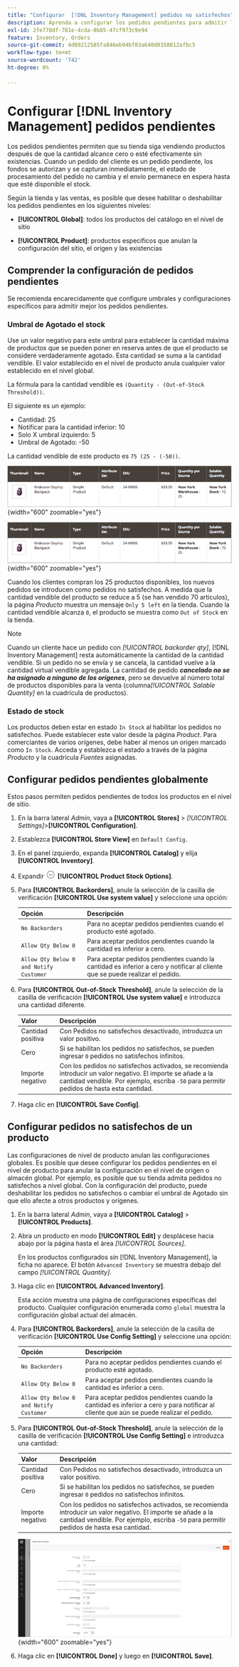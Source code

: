 ```yaml
---
title: "Configurar  [!DNL Inventory Management] pedidos no satisfechos"
description: Aprenda a configurar los pedidos pendientes para admitir la venta de productos sin existencias.
exl-id: 2fe778df-781e-4cda-8b85-47cf973c9e94
feature: Inventory, Orders
source-git-commit: 4d89212585fa846eb94bf83a640d0358812afbc5
workflow-type: tm+mt
source-wordcount: '742'
ht-degree: 0%

---
```


# Configurar [!DNL Inventory Management] pedidos pendientes

Los pedidos pendientes permiten que su tienda siga vendiendo productos después de que la cantidad alcance cero o esté efectivamente sin existencias. Cuando un pedido del cliente es un pedido pendiente, los fondos se autorizan y se capturan inmediatamente, el estado de procesamiento del pedido no cambia y el envío permanece en espera hasta que esté disponible el stock.

Según la tienda y las ventas, es posible que desee habilitar o deshabilitar los pedidos pendientes en los siguientes niveles:

- **[!UICONTROL Global]**: todos los productos del catálogo en el nivel de sitio

- **[!UICONTROL Product]**: productos específicos que anulan la configuración del sitio, el origen y las existencias

## Comprender la configuración de pedidos pendientes

Se recomienda encarecidamente que configure umbrales y configuraciones específicos para admitir mejor los pedidos pendientes.

### Umbral de Agotado el stock

Use un valor negativo para este umbral para establecer la cantidad máxima de productos que se pueden poner en reserva antes de que el producto se considere verdaderamente agotado. Esta cantidad se suma a la cantidad vendible. El valor establecido en el nivel de producto anula cualquier valor establecido en el nivel global.

La fórmula para la cantidad vendible es `(Quantity - (Out-of-Stock Threshold))`.

El siguiente es un ejemplo:

- Cantidad: 25
- Notificar para la cantidad inferior: 10
- Solo X umbral izquierdo: 5
- Umbral de Agotado: -50

La cantidad vendible de este producto es `75 (25 - (-50))`.

![Ejemplo de cantidad vendible antes de pedidos pendientes habilitados](assets/inventory-backorders-before.png){width="600" zoomable="yes"}

![Ejemplo de cantidad vendible después de habilitar los pedidos pendientes](assets/inventory-backorders-after.png){width="600" zoomable="yes"}

Cuando los clientes compran los 25 productos disponibles, los nuevos pedidos se introducen como pedidos no satisfechos. A medida que la cantidad vendible del producto se reduce a 5 (se han vendido 70 artículos), la página _Producto_ muestra un mensaje `Only 5 left` en la tienda. Cuando la cantidad vendible alcanza `0`, el producto se muestra como `Out of Stock` en la tienda.

>[!NOTE]
>
>Cuando un cliente hace un pedido con _[!UICONTROL backorder qty]_, [!DNL Inventory Management] resta automáticamente la cantidad de la cantidad vendible. Si un pedido no se envía y se cancela, la cantidad vuelve a la cantidad virtual vendible agregada. La cantidad de pedido **_cancelado no se ha asignado a ninguno de los orígenes_**, pero se devuelve al número total de productos disponibles para la venta (columna&#x200B;_[!UICONTROL Salable Quantity]_ en la cuadrícula de productos).

<!--### Notify for Quantity Below JIRA MDVA-8099 MDVA-33783

The _Notify for Quantity Below_ configuration option is configurable at the global, source, and product levels. When it is enabled, the system sends an email notification when the product quantity reaches a level at or below the configured value. For this example, a notification is triggered when the product has a quantity of 10 or less. When backorders are enabled, _Notify for Quantity Below_ is determined by the Salable Quantity (`Salable Quantity = Quantity - (Out-of-Stock Threshold)`). -->

### Estado de stock

Los productos deben estar en estado `In Stock` al habilitar los pedidos no satisfechos. Puede establecer este valor desde la página _Product_. Para comerciantes de varios orígenes, debe haber al menos un origen marcado como `In Stock`. Acceda y establezca el estado a través de la página _Producto_ y la cuadrícula _Fuentes_ asignadas.

## Configurar pedidos pendientes globalmente

Estos pasos permiten pedidos pendientes de todos los productos en el nivel de sitio.

1. En la barra lateral _Admin_, vaya a **[!UICONTROL Stores]** > _[!UICONTROL Settings]_>**[!UICONTROL Configuration]**.

1. Establezca **[!UICONTROL Store View]** en `Default Config`.

1. En el panel izquierdo, expanda **[!UICONTROL Catalog]** y elija **[!UICONTROL Inventory]**.

1. Expandir ![Selector de expansión](../assets/icon-display-expand.png) **[!UICONTROL Product Stock Options]**.

1. Para **[!UICONTROL Backorders]**, anule la selección de la casilla de verificación **[!UICONTROL Use system value]** y seleccione una opción:

   | Opción | Descripción |
   | -- | -- |
   | `No Backorders` | Para no aceptar pedidos pendientes cuando el producto esté agotado. |
   | `Allow Qty Below 0` | Para aceptar pedidos pendientes cuando la cantidad es inferior a cero. |
   | `Allow Qty Below 0 and Notify Customer` | Para aceptar pedidos pendientes cuando la cantidad es inferior a cero y notificar al cliente que se puede realizar el pedido. |

1. Para **[!UICONTROL Out-of-Stock Threshold]**, anule la selección de la casilla de verificación **[!UICONTROL Use system value]** e introduzca una cantidad diferente.

   | Valor | Descripción |
   | -- | -- |
   | Cantidad positiva | Con Pedidos no satisfechos desactivado, introduzca un valor positivo. |
   | Cero | Si se habilitan los pedidos no satisfechos, se pueden ingresar `0` pedidos no satisfechos infinitos. |
   | Importe negativo | Con los pedidos no satisfechos activados, se recomienda introducir un valor negativo. El importe se añade a la cantidad vendible. Por ejemplo, escriba `-50` para permitir pedidos de hasta esta cantidad. |

1. Haga clic en **[!UICONTROL Save Config]**.

## Configurar pedidos no satisfechos de un producto

Las configuraciones de nivel de producto anulan las configuraciones globales. Es posible que desee configurar los pedidos pendientes en el nivel de producto para anular la configuración en el nivel de origen o almacén global. Por ejemplo, es posible que su tienda admita pedidos no satisfechos a nivel global. Con la configuración del producto, puede deshabilitar los pedidos no satisfechos o cambiar el umbral de Agotado sin que ello afecte a otros productos y orígenes.

1. En la barra lateral _Admin_, vaya a **[!UICONTROL Catalog]** > **[!UICONTROL Products]**.

1. Abra un producto en modo **[!UICONTROL Edit]** y desplácese hacia abajo por la página hasta el área _[!UICONTROL Sources]_.

   En los productos configurados sin [!DNL Inventory Management], la ficha no aparece. El botón `Advanced Inventory` se muestra debajo del campo _[!UICONTROL Quantity]_.

1. Haga clic en **[!UICONTROL Advanced Inventory]**.

   Esta acción muestra una página de configuraciones específicas del producto. Cualquier configuración enumerada como `global` muestra la configuración global actual del almacén.

1. Para **[!UICONTROL Backorders]**, anule la selección de la casilla de verificación **[!UICONTROL Use Config Setting]** y seleccione una opción:

   | Opción | Descripción |
   | -- | -- |
   | `No Backorders` | Para no aceptar pedidos pendientes cuando el producto esté agotado. |
   | `Allow Qty Below 0` | Para aceptar pedidos pendientes cuando la cantidad es inferior a cero. |
   | `Allow Qty Below 0 and Notify Customer` | Para aceptar pedidos pendientes cuando la cantidad es inferior a cero y para notificar al cliente que aún se puede realizar el pedido. |

1. Para **[!UICONTROL Out-of-Stock Threshold]**, anule la selección de la casilla de verificación **[!UICONTROL Use Config Setting]** e introduzca una cantidad:

   | Valor | Descripción |
   | -- | -- |
   | Cantidad positiva | Con Pedidos no satisfechos desactivado, introduzca un valor positivo. |
   | Cero | Si se habilitan los pedidos no satisfechos, se pueden ingresar `0` pedidos no satisfechos infinitos. |
   | Importe negativo | Con los pedidos no satisfechos activados, se recomienda introducir un valor negativo. El importe se añade a la cantidad vendible. Por ejemplo, escriba `-50` para permitir pedidos de hasta esa cantidad. |

   ![Inventario avanzado configurado para pedidos pendientes](assets/inventory-backorders-product-settings.png){width="600" zoomable="yes"}

1. Haga clic en **[!UICONTROL Done]** y luego en **[!UICONTROL Save]**.

